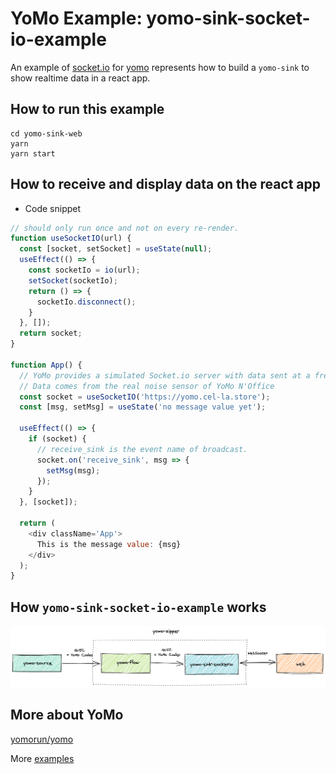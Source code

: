 # YoMo Example: yomo-sink-socket-io-example

An example of [socket.io](https://socket.io/) for [yomo](https://github.com/yomorun/yomo) represents how to build a `yomo-sink` to show realtime data in a react app.

## How to run this example

```shell
cd yomo-sink-web
yarn 
yarn start
```

## How to receive and display data on the react app

- Code snippet

```js
// should only run once and not on every re-render.
function useSocketIO(url) {
  const [socket, setSocket] = useState(null);
  useEffect(() => {
    const socketIo = io(url);
    setSocket(socketIo);
    return () => {
      socketIo.disconnect();
    }
  }, []);
  return socket;
}

function App() {
  // YoMo provides a simulated Socket.io server with data sent at a frequency of 100ms. 
  // Data comes from the real noise sensor of YoMo N'Office
  const socket = useSocketIO('https://yomo.cel-la.store');
  const [msg, setMsg] = useState('no message value yet');

  useEffect(() => {
    if (socket) {
      // receive_sink is the event name of broadcast.
      socket.on('receive_sink', msg => {
        setMsg(msg);
      });
    }
  }, [socket]);

  return (
    <div className='App'>
      This is the message value: {msg}
    </div>
  );
}
```

## How `yomo-sink-socket-io-example` works

![YoMo](https://github.com/yomorun/yomo-sink-socketio/blob/main/yomo-sink.png)

## More about YoMo

[yomorun/yomo](https://github.com/yomorun/yomo)

More [examples](https://github.com/yomorun?q=examples&type=&language=)
